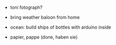 -   toni fotograph?
-   bring weather baloon from home

-   ocean: build ships of bottles with arduino inside
-   papier, pappe (done, haben sie)